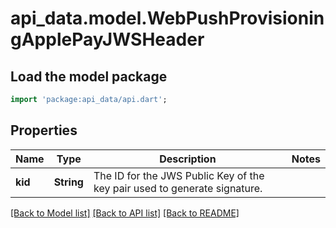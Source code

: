 # api_data.model.WebPushProvisioningApplePayJWSHeader

## Load the model package
```dart
import 'package:api_data/api.dart';
```

## Properties
Name | Type | Description | Notes
------------ | ------------- | ------------- | -------------
**kid** | **String** | The ID for the JWS Public Key of the key pair used to generate signature. | 

[[Back to Model list]](../README.md#documentation-for-models) [[Back to API list]](../README.md#documentation-for-api-endpoints) [[Back to README]](../README.md)


